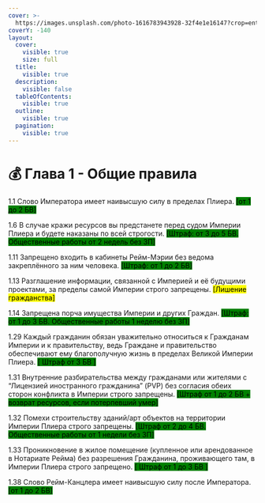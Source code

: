 ```yaml
---
cover: >-
  https://images.unsplash.com/photo-1616783943928-32f4e1e16147?crop=entropy&cs=srgb&fm=jpg&ixid=M3wxOTcwMjR8MHwxfHNlYXJjaHwxfHxmaW5lfGVufDB8fHx8MTcyNTc5NjQwN3ww&ixlib=rb-4.0.3&q=85
coverY: -140
layout:
  cover:
    visible: true
    size: full
  title:
    visible: true
  description:
    visible: false
  tableOfContents:
    visible: true
  outline:
    visible: true
  pagination:
    visible: true
---
```


# 💰 Глава 1 - Общие правила

1.1  Слово Императора имеет наивысшую силу в пределах Плиера. <mark style="background-color:green;">\[от 1 до 2 БВ]</mark>

1.6  В случае кражи ресурсов вы предстанете перед судом Империи Плиера и будете наказаны по всей строгости. <mark style="background-color:green;">\[Штраф: от 3 до 5 БВ. Общественные работы от 2 недель без ЗП]</mark>

1.11  Запрещено входить в кабинеты Рейм-Мэрии без ведома закреплённого за ним человека. <mark style="background-color:green;">\[Штраф: от 1 до 2 БВ]</mark>

1.13  Разглашение информации, связанной с Империей и её будущими проектами, за пределы самой Империи строго запрещены. <mark style="background-color:yellow;">\[Лишение гражданства]</mark>

1.14  Запрещена порча имущества Империи и других Граждан. <mark style="background-color:green;">\[Штраф: от 1 до 3 БВ. Общественные работы 1 неделю без ЗП]</mark>

1.29  Каждый гражданин обязан уважительно относиться к Гражданам Империи и к правительству, ведь Граждане  и правительство обеспечивают ему благополучную жизнь в пределах Великой Империи Плиера. <mark style="background-color:green;">\[ Штраф от 3 БВ ]</mark>

1.31  Внутренние разбирательства между гражданами или жителями с “Лицензией иностранного гражданина” (PVP) без согласия обеих сторон конфликта в Империи строго запрещены. <mark style="background-color:green;">\[Штраф от 1 до 2 БВ + возврат ресурсов, если потерпевший умер]</mark>

1.32  Помехи строительству зданий/арт объектов на территории Империи Плиера строго запрещены. <mark style="background-color:green;">\[Штраф от 2 до 4 БВ. Общественные работы от 1 недели без ЗП]</mark>

1.33   Проникновение в жилое помещение (купленное  или арендованное в Нотариате Рейма) без разрешения Гражданина, проживающего там, в Империи Плиера строго запрещено. <mark style="background-color:green;">\[ Штраф от 1 до 3 БВ ]</mark>

1.38 Слово Рейм-Канцлера имеет наивысшую силу после Императора. <mark style="background-color:green;">\[от 1 до 2 БВ]</mark>
